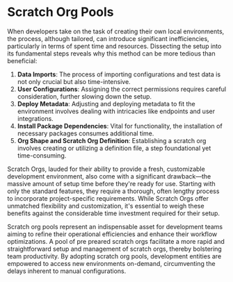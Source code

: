 # Scratch Org Pools

When developers take on the task of creating their own local environments, the process, although tailored, can introduce significant inefficiencies, particularly in terms of spent time and resources. Dissecting the setup into its fundamental steps reveals why this method can be more tedious than beneficial:

1. **Data Imports**: The process of importing configurations and test data is not only crucial but also time-intensive.
2. **User Configurations**: Assigning the correct permissions requires careful consideration, further slowing down the setup.
3. **Deploy Metadata**: Adjusting and deploying metadata to fit the environment involves dealing with intricacies like endpoints and user integrations.
4. **Install Package Dependencies**: Vital for functionality, the installation of necessary packages consumes additional time.
5. **Org Shape and Scratch Org Definition**: Establishing a scratch org involves creating or utilizing a definition file, a step foundational yet time-consuming.

Scratch Orgs, lauded for their ability to provide a fresh, customizable development environment, also come with a significant drawback—the massive amount of setup time before they're ready for use. Starting with only the standard features, they require a thorough, often lengthy process to incorporate project-specific requirements. While Scratch Orgs offer unmatched flexibility and customization, it's essential to weigh these benefits against the considerable time investment required for their setup.

Scratch org pools represent an indispensable asset for development teams aiming to refine their operational efficiencies and enhance their workflow optimizations. A pool of pre preared scratch orgs  facilitate a more rapid and straightforward setup and management of scratch orgs, thereby bolstering team productivity. By adopting scratch org pools, development entities are empowered to access new environments on-demand, circumventing the delays inherent to manual configurations.

